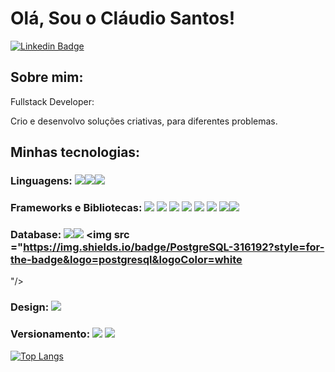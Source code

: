
# Olá, Sou o Cláudio Santos!


[![Linkedin Badge](https://img.shields.io/badge/-LinkedIn-blue?style=flat-square&logo=Linkedin&logoColor=white&link=https://www.linkedin.com/in/claudiosssantos/)](https://www.linkedin.com/in/claudiosssantos/)

## Sobre mim:

Fullstack Developer:

Crio e desenvolvo soluções criativas, para diferentes problemas.

## Minhas tecnologias:

### Linguagens: <img src="https://img.shields.io/badge/JavaScript-323330?style=for-the-badge&logo=javascript&logoColor=F7DF1E"/><img src="https://img.shields.io/badge/TypeScript-007ACC?style=for-the-badge&logo=typescript&logoColor=white"/><img src="https://img.shields.io/badge/C%23-239120?style=for-the-badge&logo=c-sharp&logoColor=white"/>

### Frameworks e Bibliotecas: <img src="https://img.shields.io/badge/React_Native-20232A?style=for-the-badge&logo=react&logoColor=61DAFB"/> <img src="https://img.shields.io/badge/Node%20js-339933?style=for-the-badge&logo=nodedotjs&logoColor=white"/> <img src="https://img.shields.io/badge/Insomnia-5849be?style=for-the-badge&logo=Insomnia&logoColor=white"/> <img src="https://img.shields.io/badge/next%20js-000000?style=for-the-badge&logo=nextdotjs&logoColor=white"/> <img src="https://img.shields.io/badge/React-20232A?style=for-the-badge&logo=react&logoColor=61DAFB"/> <img src="https://img.shields.io/badge/Tailwind_CSS-38B2AC?style=for-the-badge&logo=tailwind-css&logoColor=white"/> <img src="https://img.shields.io/badge/Yarn-2C8EBB?style=for-the-badge&logo=yarn&logoColor=white"/><img src="https://img.shields.io/badge/npm-CB3837?style=for-the-badge&logo=npm&logoColor=white"/>

### Database: <img src ="https://img.shields.io/badge/MongoDB-4EA94B?style=for-the-badge&logo=mongodb&logoColor=white"/><img src ="https://img.shields.io/badge/MySQL-005C84?style=for-the-badge&logo=mysql&logoColor=white"/> <img src ="https://img.shields.io/badge/PostgreSQL-316192?style=for-the-badge&logo=postgresql&logoColor=white
"/>

### Design: <img src="https://img.shields.io/badge/Figma-F24E1E?style=for-the-badge&logo=figma&logoColor=white"/>

### Versionamento: <img src="https://img.shields.io/badge/GIT-E44C30?style=for-the-badge&logo=git&logoColor=white"/> <img src="https://img.shields.io/badge/GitHub-100000?style=for-the-badge&logo=github&logoColor=white"/>

[![Top Langs](https://github-readme-stats.vercel.app/api/top-langs/?username=claudiosssant&layout=compact&title_color=fff&text_color=f8f8f2&hide=java&bg_color=171c24)](https://github.com/claudiosssant)
